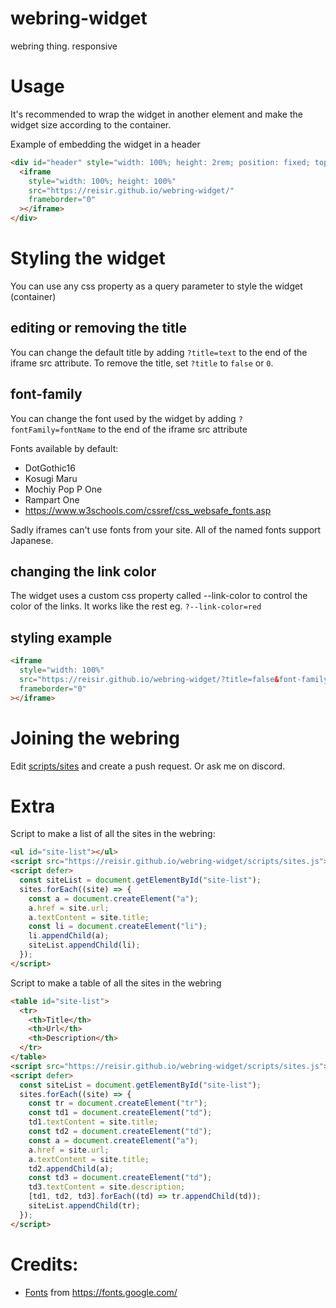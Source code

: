 # webring-widget

webring thing. responsive

# Usage

It's recommended to wrap the widget in another element and make the widget size according to the container.

Example of embedding the widget in a header

```html
<div id="header" style="width: 100%; height: 2rem; position: fixed; top: 0;">
  <iframe
    style="width: 100%; height: 100%"
    src="https://reisir.github.io/webring-widget/"
    frameborder="0"
  ></iframe>
</div>
```

# Styling the widget

You can use any css property as a query parameter to style the widget (container)

## editing or removing the title

You can change the default title by adding `?title=text` to the end of the iframe src attribute. To remove the title, set `?title` to `false` or `0`.

## font-family

You can change the font used by the widget by adding `?fontFamily=fontName` to the end of the iframe src attribute

Fonts available by default:

- DotGothic16
- Kosugi Maru
- Mochiy Pop P One
- Rampart One
- https://www.w3schools.com/cssref/css_websafe_fonts.asp

Sadly iframes can't use fonts from your site. All of the named fonts support Japanese.

## changing the link color

The widget uses a custom css property called --link-color to control the color of the links. It works like the rest eg. `?--link-color=red`

## styling example

```html
<iframe
  style="width: 100%"
  src="https://reisir.github.io/webring-widget/?title=false&font-family=DotGothic16&--link-color=red&color=white"
  frameborder="0"
></iframe>
```

# Joining the webring

Edit [scripts/sites](./scripts/sites.js) and create a push request. Or ask me on discord.

# Extra

Script to make a list of all the sites in the webring:

```html
<ul id="site-list"></ul>
<script src="https://reisir.github.io/webring-widget/scripts/sites.js"></script>
<script defer>
  const siteList = document.getElementById("site-list");
  sites.forEach((site) => {
    const a = document.createElement("a");
    a.href = site.url;
    a.textContent = site.title;
    const li = document.createElement("li");
    li.appendChild(a);
    siteList.appendChild(li);
  });
</script>
```

Script to make a table of all the sites in the webring

```html
<table id="site-list">
  <tr>
    <th>Title</th>
    <th>Url</th>
    <th>Description</th>
  </tr>
</table>
<script src="https://reisir.github.io/webring-widget/scripts/sites.js"></script>
<script defer>
  const siteList = document.getElementById("site-list");
  sites.forEach((site) => {
    const tr = document.createElement("tr");
    const td1 = document.createElement("td");
    td1.textContent = site.title;
    const td2 = document.createElement("td");
    const a = document.createElement("a");
    a.href = site.url;
    a.textContent = site.title;
    td2.appendChild(a);
    const td3 = document.createElement("td");
    td3.textContent = site.description;
    [td1, td2, td3].forEach((td) => tr.appendChild(td));
    siteList.appendChild(tr);
  });
</script>
```

# Credits:

- [Fonts](./fonts/) from https://fonts.google.com/
